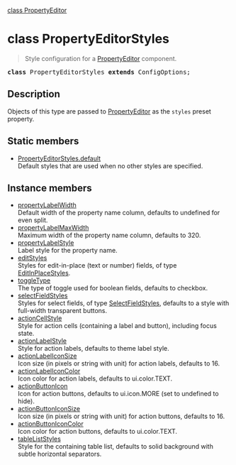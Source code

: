 [class PropertyEditor](PropertyEditor.md)

# class PropertyEditorStyles

> Style configuration for a [PropertyEditor](PropertyEditor.md) component.

<pre class="docgen_signature"><b>class</b> PropertyEditorStyles <b>extends</b> ConfigOptions;</pre>

## Description

Objects of this type are passed to [PropertyEditor](PropertyEditor.md) as the `styles` preset property.

## Static members

- [<!--{ref:property}-->PropertyEditorStyles.default](PropertyEditorStyles_default.md) <!--{refchip:static}-->\
    Default styles that are used when no other styles are specified.

## Instance members

- [<!--{ref:property}-->propertyLabelWidth](PropertyEditorStyles_propertyLabelWidth.md) \
    Default width of the property name column, defaults to undefined for even split.
- [<!--{ref:property}-->propertyLabelMaxWidth](PropertyEditorStyles_propertyLabelMaxWidth.md) \
    Maximum width of the property name column, defaults to 320.
- [<!--{ref:property}-->propertyLabelStyle](PropertyEditorStyles_propertyLabelStyle.md) \
    Label style for the property name.
- [<!--{ref:property}-->editStyles](PropertyEditorStyles_editStyles.md) \
    Styles for edit-in-place (text or number) fields, of type [EditInPlaceStyles](EditInPlaceStyles.md).
- [<!--{ref:property}-->toggleType](PropertyEditorStyles_toggleType.md) \
    The type of toggle used for boolean fields, defaults to checkbox.
- [<!--{ref:property}-->selectFieldStyles](PropertyEditorStyles_selectFieldStyles.md) \
    Styles for select fields, of type [SelectFieldStyles](SelectFieldStyles.md), defaults to a style with full-width transparent buttons.
- [<!--{ref:property}-->actionCellStyle](PropertyEditorStyles_actionCellStyle.md) \
    Style for action cells (containing a label and button), including focus state.
- [<!--{ref:property}-->actionLabelStyle](PropertyEditorStyles_actionLabelStyle.md) \
    Style for action labels, defaults to theme label style.
- [<!--{ref:property}-->actionLabelIconSize](PropertyEditorStyles_actionLabelIconSize.md) \
    Icon size (in pixels or string with unit) for action labels, defaults to 16.
- [<!--{ref:property}-->actionLabelIconColor](PropertyEditorStyles_actionLabelIconColor.md) \
    Icon color for action labels, defaults to ui.color.TEXT.
- [<!--{ref:property}-->actionButtonIcon](PropertyEditorStyles_actionButtonIcon.md) \
    Icon for action buttons, defaults to ui.icon.MORE (set to undefined to hide).
- [<!--{ref:property}-->actionButtonIconSize](PropertyEditorStyles_actionButtonIconSize.md) \
    Icon size (in pixels or string with unit) for action buttons, defaults to 16.
- [<!--{ref:property}-->actionButtonIconColor](PropertyEditorStyles_actionButtonIconColor.md) \
    Icon color for action buttons, defaults to ui.color.TEXT.
- [<!--{ref:property}-->tableListStyles](PropertyEditorStyles_tableListStyles.md) \
    Style for the containing table list, defaults to solid background with subtle horizontal separators.